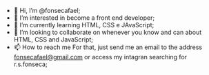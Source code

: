 - 👋 Hi, I’m @fonsecafael;
- 👀 I’m interested in become a front end developer;
- 🌱 I’m currently learning HTML, CSS e JAvaScript;
- 💞️ I’m looking to collaborate on whenever you know and can about HTML, CSS and JavaScript;
- 📫 How to reach me For that, just send me an email to the address fonsecafael@gmail.com or access my intagran searching for r.s.fonseca;

<!---
fonsecafael/fonsecafael is a ✨ special ✨ repository because its `README.md` (this file) appears on your GitHub profile.
You can click the Preview link to take a look at your changes.
--->
